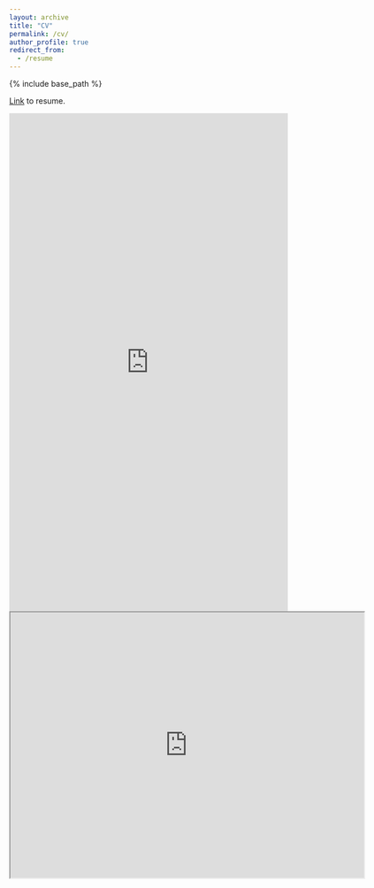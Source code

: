 ```yaml
---
layout: archive
title: "CV"
permalink: /cv/
author_profile: true
redirect_from:
  - /resume
---
```


{% include base_path %}

[Link](https://drive.google.com/file/d/1dxL_sUQ1RP7E8Xz6BDvfvYoUApgjloJ4/preview) to resume.

<iframe width="100%" height="900px" frameborder="0" scrolling="yes" class="embed-responsive-item" src="https://drive.google.com/file/d/10OSHdtWSpOQfar7nDwbY_J-p9spx3fwt/preview?usp=sharing" allowfullscreen></iframe>

<iframe src="https://drive.google.com/file/d/1dxL_sUQ1RP7E8Xz6BDvfvYoUApgjloJ4/preview" width="640" height="480"></iframe>


